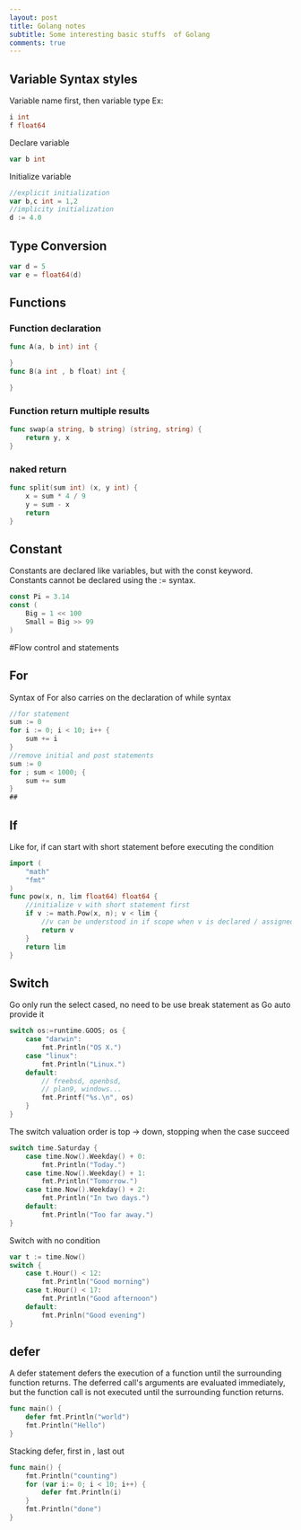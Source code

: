 ```yaml
---
layout: post
title: Golang notes
subtitle: Some interesting basic stuffs  of Golang
comments: true
---
```

## Variable Syntax styles
Variable name first, then variable type
Ex: 

```go
i int
f float64
```
Declare variable
```go
var b int
```
Initialize variable
```go
//explicit initialization
var b,c int = 1,2
//implicity initialization
d := 4.0
```

## Type Conversion
```go
var d = 5
var e = float64(d)
```
## Functions
### Function declaration
```go
func A(a, b int) int {

}
func B(a int , b float) int {

}
```
### Function return multiple results
```go
func swap(a string, b string) (string, string) {
    return y, x
}
```
### naked return
```go
func split(sum int) (x, y int) {
    x = sum * 4 / 9
	y = sum - x
	return
}
```
## Constant
Constants are declared like variables, but with the const keyword.
Constants cannot be declared using the := syntax.
```go
const Pi = 3.14
const (
    Big = 1 << 100
    Small = Big >> 99
)
```
#Flow control and statements
## For
Syntax of For also carries on the declaration of while syntax
```go
//for statement
sum := 0
for i := 0; i < 10; i++ {
	sum += i
}
//remove initial and post statements
sum := 0
for ; sum < 1000; {
    sum += sum
}
##
```
## If
Like for, if can start with short statement before executing the condition
```go
import (
    "math"
    "fmt"
)
func pow(x, n, lim float64) float64 {
    //initialize v with short statement first
	if v := math.Pow(x, n); v < lim {
        //v can be understood in if scope when v is declared / assigned before executing the conditon
		return v
	}
	return lim
}
``` 
## Switch
Go only run the select cased, no need to be use break statement as Go auto provide it
```go
switch os:=runtime.GOOS; os {
    case "darwin":
		fmt.Println("OS X.")
	case "linux":
		fmt.Println("Linux.")
	default:
		// freebsd, openbsd,
		// plan9, windows...
		fmt.Printf("%s.\n", os)
	}
}
```
The switch valuation order is top -> down, stopping when the case succeed
```go
switch time.Saturday {
	case time.Now().Weekday() + 0:
		fmt.Println("Today.")
	case time.Now().Weekday() + 1:
		fmt.Println("Tomorrow.")
	case time.Now().Weekday() + 2:
		fmt.Println("In two days.")
	default:
		fmt.Println("Too far away.")
}
```
Switch with no condition
```go
var t := time.Now()
switch {
    case t.Hour() < 12:
        fmt.Println("Good morning")
    case t.Hour() < 17:
        fmt.Println("Good afternoon")
    default:
        fmt.Prinln("Good evening")
}

```
## defer
A defer statement defers the execution of a function until the surrounding function returns.
The deferred call's arguments are evaluated immediately, but the function call is not executed until the surrounding function returns.

```go
func main() {
    defer fmt.Println("world")
    fmt.Println("Hello")
}
```
Stacking defer, first in , last out
```go
func main() {
    fmt.Println("counting")
    for (var i:= 0; i < 10; i++) {
        defer fmt.Println(i)
    }
    fmt.Println("done")
}
```







